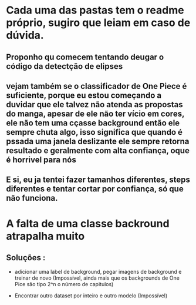 # Cada uma das pastas tem o readme próprio, sugiro que leiam em caso de dúvida.

## Proponho qu comecem tentando deugar o código da detectção de elipses

## vejam também se o classificador de One Piece é suficiente, porque eu estou começando a duvidar que ele talvez não atenda as propostas do manga, apesar de ele não ter vício em cores, ele não tem uma cçasse background então ele sempre chuta algo, isso significa que quando é pssada uma janela deslizante ele sempre retorna resultado e geralmente com alta confiança, oque é horrivel para nós

## E si, eu ja tentei fazer tamanhos diferentes, steps diferentes e tentar cortar por confiança, só que não funciona.

# A falta de uma classe backround atrapalha muito

## Soluções :

- adicionar uma label de background, pegar imagens de background e treinar de novo (Impossível, ainda mais que os backgrounds de One Pice são tipo 2^n o número de capitulos)

- Encontrar outro dataset por inteiro e outro modelo (Impossível)